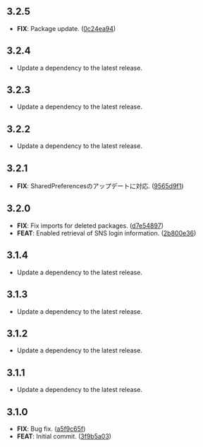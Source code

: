 ## 3.2.5

 - **FIX**: Package update. ([0c24ea94](https://github.com/mathrunet/flutter_masamune/commit/0c24ea9444e019b80146018ee8c88c80e653bf44))

## 3.2.4

 - Update a dependency to the latest release.

## 3.2.3

 - Update a dependency to the latest release.

## 3.2.2

 - Update a dependency to the latest release.

## 3.2.1

 - **FIX**: SharedPreferencesのアップデートに対応. ([9565d9f1](https://github.com/mathrunet/flutter_masamune/commit/9565d9f1a63f653217f6c97273bf52091e76892e))

## 3.2.0

 - **FIX**: Fix imports for deleted packages. ([d7e54897](https://github.com/mathrunet/flutter_masamune/commit/d7e5489731460a7e2040f24cb411e423a4077c93))
 - **FEAT**: Enabled retrieval of SNS login information. ([2b800e36](https://github.com/mathrunet/flutter_masamune/commit/2b800e36f0185354c79ff63613196e6d65469a8d))

## 3.1.4

 - Update a dependency to the latest release.

## 3.1.3

 - Update a dependency to the latest release.

## 3.1.2

 - Update a dependency to the latest release.

## 3.1.1

 - Update a dependency to the latest release.

## 3.1.0

 - **FIX**: Bug fix. ([a5f9c65f](https://github.com/mathrunet/flutter_masamune/commit/a5f9c65faef4e11bfa0721c4ad1e6c47b718f08e))
 - **FEAT**: Initial commit. ([3f9b5a03](https://github.com/mathrunet/flutter_masamune/commit/3f9b5a0321eca1dc683163dfc7d74ca9271d3823))

